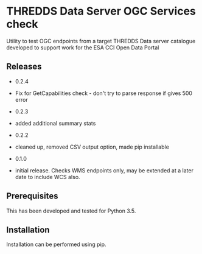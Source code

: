 THREDDS Data Server OGC Services check
======================================
Utility to test OGC endpoints from a target THREDDS Data server catalogue 
developed to support work for the ESA CCI Open Data Portal

Releases
--------
 * 0.2.4
  - Fix for GetCapabilities check - don't try to parse response if gives 500
    error
    
 * 0.2.3
  - added additional summary stats
 * 0.2.2
  - cleaned up, removed CSV output option, made pip installable
 * 0.1.0
  - initial release.  Checks WMS endpoints only, may be extended at a later date
  to include WCS also.
  
Prerequisites
-------------
This has been developed and tested for Python 3.5.

Installation
------------
Installation can be performed using pip.
